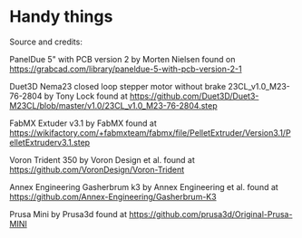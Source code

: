 # Handy things

Source and credits:

PanelDue 5" with PCB version 2 by Morten Nielsen found on https://grabcad.com/library/paneldue-5-with-pcb-version-2-1

Duet3D Nema23 closed loop stepper motor without brake 23CL_v1.0_M23-76-2804 by Tony Lock found at https://github.com/Duet3D/Duet3-M23CL/blob/master/v1.0/23CL_v1.0_M23-76-2804.step

FabMX Extuder v3.1 by FabMX found at https://wikifactory.com/+fabmxteam/fabmx/file/PelletExtruder/Version3.1/PelletExtruderv3.1.step

Voron Trident 350 by Voron Design et al. found at https://github.com/VoronDesign/Voron-Trident

Annex Engineering Gasherbrum k3 by Annex Engineering et al. found at https://github.com/Annex-Engineering/Gasherbrum-K3

Prusa Mini by Prusa3d found at https://github.com/prusa3d/Original-Prusa-MINI
